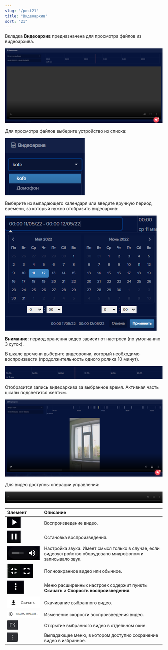 ```yaml
---
slug: "/post21"
title: "Видеоархив"
sort: "21"
---
```


Вкладка **Видеоархив** предназначена для просмотра файлов из видеоархива. 

![](images/Видеоархив.png)

Для  просмотра файлов выберите устройство из списка:

![](images/Видеоархив1.png)

Выберите из выпадающего календаря или введите вручную период времени, за который нужно отобразить видеоархив:

![](images/Календарь.png)

**Внимание**: период хранения видео зависит от настроек (по умолчанию 3 суток).

В шкале времени выберите видеоролик, который необходимо воспроизвести (продолжительность одного ролика 10 минут).

![](images/Шкала.png)

Отобразится запись видеоархива за выбранное время. Активная часть шкалы подсветится желтым.

![](images/Архив.png)

Для видео доступны операции управления:

![](images/Screenshot_116.png)

|Элемент|Описание|
| :- | :- |
|![](images/Screenshot_162.png)|Воспроизведение видео.|
|![](images/Screenshot_163.png)|Остановка воспроизведения.|
|![](images/Screenshot_164.png)|Настройка звука. Имеет смысл только в случае, если видеоустройство оборудовано микрофоном и записывало звук.|
|![](images/Screenshot_165.png)|Полноэкранное видео или обычное.|
|![](images/Screenshot_166.png)|Меню расширенных настроек содержит пункты **Скачать** и **Скорость воспроизведения**.|
|![](images/Screenshot_167.png)|Скачивание выбранного видео.|
|![](images/Скорость.png)|Изменение скорости воспроизведения видео.|
|![](images/Открыть.png)|Открытие выбранного видео в отдельном окне.|
|![](images/Точки.png)|Выпадающее меню, в котором доступно сохранение видео в избранное.|